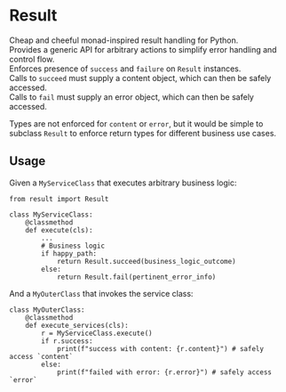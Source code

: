 # Result

Cheap and cheeful monad-inspired result handling for Python.  
Provides a generic API for arbitrary actions to simplify error handling and control flow.  
Enforces presence of `success` and `failure` on `Result` instances.  
Calls to `succeed` must supply a content object, which can then be safely accessed.  
Calls to `fail` must supply an error object, which can then be safely accessed.  

Types are not enforced for `content` or `error`, but it would be simple to subclass `Result` to enforce return types for different business use cases.

## Usage

Given a `MyServiceClass` that executes arbitrary business logic:
```
from result import Result

class MyServiceClass:
    @classmethod
    def execute(cls):
        ...
        # Business logic
        if happy_path:
            return Result.succeed(business_logic_outcome)
        else:
            return Result.fail(pertinent_error_info)
```

And a `MyOuterClass` that invokes the service class:
```
class MyOuterClass:
    @classmethod
    def execute_services(cls):
        r = MyServiceClass.execute()
        if r.success:
            print(f"success with content: {r.content}") # safely access `content`
        else:
            print(f"failed with error: {r.error}") # safely access `error`
```

